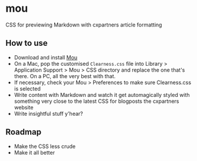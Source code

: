 # mou
CSS for previewing Markdown with cxpartners article formatting

## How to use

- Download and install [Mou](http://25.io/mou/)
- On a Mac, pop the customised `Clearness.css` file into Library > Application Support > Mou > CSS directory and replace the one that's there. On a PC, all the very best with that.
- If necessary, check your Mou > Preferences to make sure Clearness.css is selected
- Write content with Markdown and watch it get automagically styled with something very close to the latest CSS for blogposts the cxpartners website
- Write insightful stuff y'hear?

## Roadmap

- Make the CSS less crude
- Make it all better
